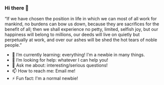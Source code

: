 ### Hi there 👋

<!--
**qianxliu/qianxliu** is a ✨ _special_ ✨ repository because its `README.md` (this file) appears on your GitHub profile.

Here are some ideas to get you started:

- 🔭 I’m currently working on ...
- 🌱 I’m currently learning ...
- 👯 I’m looking to collaborate on ...
- 🤔 I’m looking for help with ...
- 💬 Ask me about ...
- 📫 How to reach me: ...
- 😄 Pronouns: ...
- ⚡ Fun fact: ...
-->

“If we have chosen the position in life in which we can most of all work for mankind, no burdens can bow us down, because they are sacrifices for the benefit of all; then we shall experience no petty, limited, selfish joy, but our happiness will belong to millions, our deeds will live on quietly but perpetually at work, and over our ashes will be shed the hot tears of noble people.”

- 🌱 I’m currently learning: everything! I'm a newbie in many things.
- 🤔 I’m looking for help: whatever I can help you!
- 💬 Ask me about: interesting/serious questions!
- 📫 How to reach me: Email me!
- ⚡ Fun fact: I'm a normal newbie!
